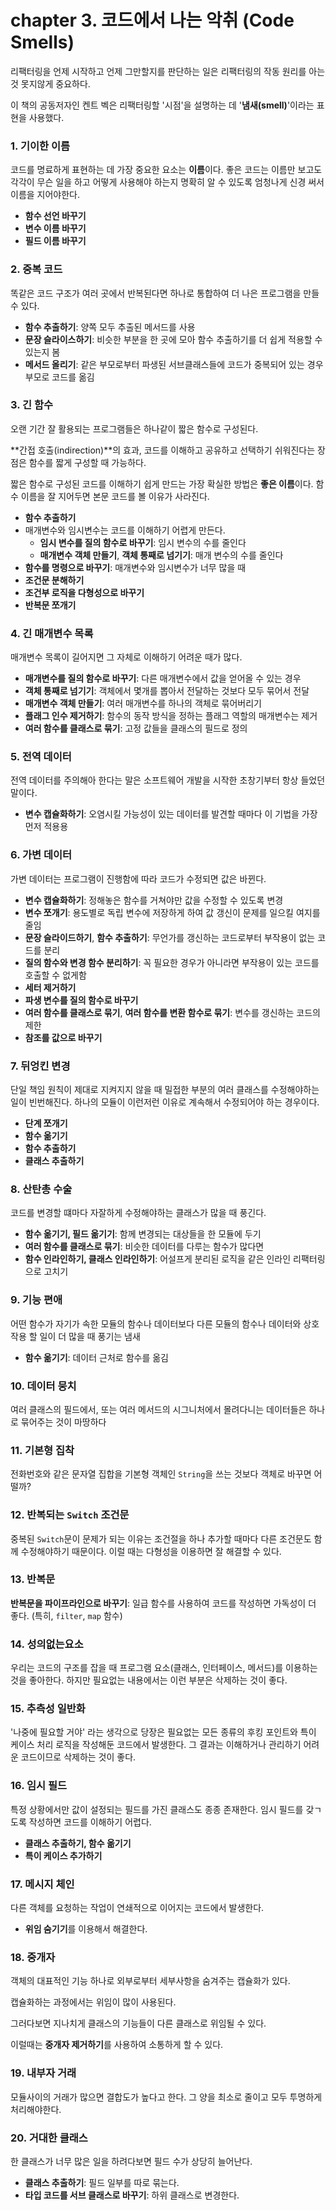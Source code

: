 # chapter 3. 코드에서 나는 악취 (Code Smells)

리팩터링을 언제 시작하고 언제 그만할지를 판단하는 일은 리팩터링의 작동 원리를 아는 것 못지않게 중요하다.

이 책의 공동저자인 켄트 벡은 리팩터링할 '시점'을 설명하는 데 '**냄새(smell)**'이라는 표현을 사용했다.

### 1. 기이한 이름

코드를 명료하게 표현하는 데 가장 중요한 요소는 **이름**이다. 좋은 코드는 이름만 보고도 각각이 무슨 일을 하고 어떻게 사용해야 하는지 명확히 알 수 있도록 엄청나게 신경 써서 이름을 지어야한다.

- **함수 선언 바꾸기**
- **변수 이름 바꾸기**
- **필드 이름 바꾸기**

### 2. 중복 코드

똑같은 코드 구조가 여러 곳에서 반복된다면 하나로 통합하여 더 나은 프로그램을 만들 수 있다.

- **함수 추출하기**: 양쪽 모두 추출된 메서드를 사용
- **문장 슬라이스하기**: 비슷한 부분을 한 곳에 모아 함수 추출하기를 더 쉽게 적용할 수 있는지 봄
- **메서드 올리기**: 같은 부모로부터 파생된 서브클래스들에 코드가 중복되어 있는 경우 부모로 코드를 옮김

### 3. 긴 함수

오랜 기간 잘 활용되는 프로그램들은 하나같이 짧은 함수로 구성된다.

**간접 호출(indirection)**의 효과, 코드를 이해하고 공유하고 선택하기 쉬워진다는 장점은 함수를 짧게 구성할 때 가능하다.

짧은 함수로 구성된 코드를 이해하기 쉽게 만드는 가장 확실한 방법은 **좋은 이름**이다. 함수 이름을 잘 지어두면 본문 코드를 볼 이유가 사라진다.

- **함수 추출하기**
- 매개변수와 임시변수는 코드를 이해하기 어렵게 만든다.
  - **임시 변수를 질의 함수로 바꾸기**: 임시 변수의 수를 줄인다
  - **매개변수 객체 만들기**, **객체 통째로 넘기기**: 매개 변수의 수를 줄인다
- **함수를 명령으로 바꾸기**: 매개변수와 임시변수가 너무 많을 때
- **조건문 분해하기**
- **조건부 로직을 다형성으로 바꾸기**
- **반복문 쪼개기**

### 4. 긴 매개변수 목록

매개변수 목록이 길어지면 그 자체로 이해하기 어려운 때가 많다. 

- **매개변수를 질의 함수로 바꾸기**: 다른 매개변수에서 값을 얻어올 수 있는 경우
- **객체 통째로 넘기기**: 객체에서 몇개를 뽑아서 전달하는 것보다 모두 묶어서 전달
- **매개변수 객체 만들기**: 여러 매개변수를 하나의 객체로 묶어버리기
- **플래그 인수 제거하기**: 함수의 동작 방식을 정하는 플래그 역할의 매개변수는 제거
- **여러 함수를 클래스로 묶기**: 고정 값들을 클래스의 필드로 정의

### 5. 전역 데이터

전역 데이터를 주의해아 한다는 말은 소프트웨어 개발을 시작한 초창기부터 항상 들었던 말이다.

- **변수 캡슐화하기**: 오염시킬 가능성이 있는 데이터를 발견할 때마다 이 기법을 가장 먼저 적용용

### 6. 가변 데이터

가변 데이터는 프로그램이 진행함에 따라 코드가 수정되면 값은 바뀐다.

- **변수 캡슐화하기**: 정해놓은 함수를 거쳐야만 값을 수정할 수 있도록 변경
- **변수 쪼개기**: 용도별로 독립 변수에 저장하게 하여 값 갱신이 문제를 일으킬 여지를 줄임
- **문장 슬라이드하기**, **함수 추출하기**: 무언가를 갱신하는 코드로부터 부작용이 없는 코드를 분리
- **질의 함수와 변경 함수 분리하기**: 꼭 필요한 경우가 아니라면 부작용이 있는 코드를 호출할 수 없게함
- **세터 제거하기**
- **파생 변수를 질의 함수로 바꾸기**
- **여러 함수를 클래스로 묶기**, **여러 함수를 변환 함수로 묶기**: 변수를 갱신하는 코드의 제한
- **참조를 값으로 바꾸기**

### 7. 뒤엉킨 변경

단일 책임 원칙이 제대로 지켜지지 않을 때 밀접한 부분의 여러 클래스를 수정해야하는 일이 빈번해진다. 하나의 모듈이 이런저런 이유로 계속해서 수정되어야 하는 경우이다.

- **단계 쪼개기**
- **함수 옮기기**
- **함수 추출하기**
- **클래스 추출하기**

### 8. 산탄총 수술

코드를 변경할 떄마다 자잘하게 수정해야하는 클래스가 많을 때 풍긴다.

- **함수 옮기기, 필드 옮기기**: 함께 변경되는 대상들을 한 모듈에 두기 
- **여러 함수를 클래스로 묶기**: 비슷한 데이터를 다루는 함수가 많다면
- **함수 인라인하기, 클래스 인라인하기**: 어설프게 분리된 로직을  같은 인라인 리팩터링으로 고치기

### 9. 기능 편애

어떤 함수가 자기가 속한 모듈의 함수나 데이터보다 다른 모듈의 함수나 데이터와 상호작용 할 일이 더 많을 때 풍기는 냄새

- **함수 옮기기**: 데이터 근처로 함수를 옮김

### 10. 데이터 뭉치

여러 클래스의 필드에서, 또는 여러 메서드의 시그니처에서 몰려다니는 데이터들은 하나로 묶어주는 것이 마땅하다
  
### 11. 기본형 집착

전화번호와 같은 문자열 집합을 기본형 객체인 `String`을 쓰는 것보다 객체로 바꾸면 어떨까?

### 12. 반복되는 `Switch` 조건문

중복된 `Switch`문이 문제가 되는 이유는 조건절을 하나 추가할 때마다 다른 조건문도 함께 수정해야하기 때문이다. 이럴 때는 다형성을 이용하면 잘 해결할 수 있다.

### 13. 반복문

**반복문을 파이프라인으로 바꾸기**: 일급 함수를 사용하여 코드를 작성하면 가독성이 더 좋다. (특히, `filter`, `map` 함수)

### 14. 성의없는요소

우리는 코드의 구조를 잡을 때 프로그램 요소(클래스, 인터페이스, 메서드)를 이용하는 것을 좋아한다. 하지만 필요없는 내용에서는 이런 부분은 삭제하는 것이 좋다.

### 15. 추측성 일반화

'나중에 필요할 거야' 라는 생각으로 당장은 필요없는 모든 종류의 후킹 포인트와 특이 케이스 처리 로직을 작성해둔 코드에서 발생한다. 그 결과는 이해하거나 관리하기 어려운 코드이므로 삭제하는 것이 좋다.

### 16. 임시 필드

특정 상황에서만 값이 설정되는 필드를 가진 클래스도 종종 존재한다. 임시 필드를 갖ㄱ도록 작성하면 코드를 이해하기 어렵다.

- **클래스 추출하기, 함수 옮기기**
- **특이 케이스 추가하기**

### 17. 메시지 체인

다른 객체를 요청하는 작업이 연쇄적으로 이어지는 코드에서 발생한다.

- **위임 숨기기**를 이용해서 해결한다.

### 18. 중개자

객체의 대표적인 기능 하나로 외부로부터 세부사항을 숨겨주는 캡슐화가 있다.

캡슐화하는 과정에서는 위임이 많이 사용된다.

그러다보면 지나치게 클래스의 기능들이 다른 클래스로 위임될 수 있다. 

이럴때는 **중개자 제거하기**를 사용하여 소통하게 할 수 있다.

### 19. 내부자 거래

모듈사이의 거래가 많으면 결합도가 높다고 한다. 그 양을 최소로 줄이고 모두 투명하게 처리해야한다.

### 20. 거대한 클래스

한 클래스가 너무 많은 일을 하려다보면 필드 수가 상당히 늘어난다.

- **클래스 추출하기**: 필드 일부를 따로 묶는다.
- **타입 코드를 서브 클래스로 바꾸기**: 하위 클래스로 변경한다.


